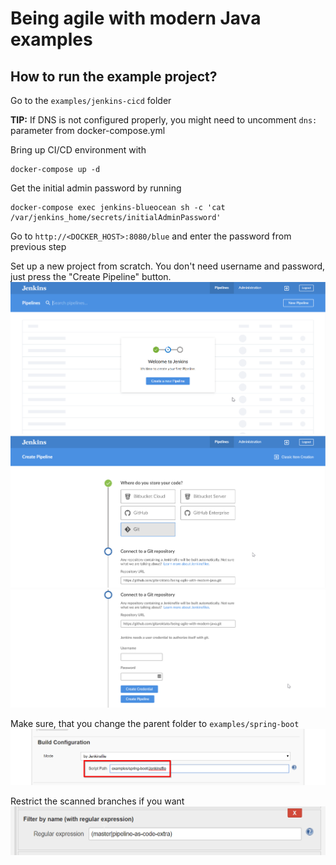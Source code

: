 # Being agile with modern Java examples

## How to run the example project?
Go to the `examples/jenkins-cicd` folder

**TIP:** If DNS is not configured properly, you might need to uncomment `dns:` parameter from docker-compose.yml

Bring up CI/CD environment with
```
docker-compose up -d
```

Get the initial admin password by running
```
docker-compose exec jenkins-blueocean sh -c 'cat /var/jenkins_home/secrets/initialAdminPassword'
```

Go to `http://<DOCKER_HOST>:8080/blue` and enter the password from previous step

Set up a new project from scratch. You don't need username and password, just press the "Create Pipeline" button.
![welcome-sceen](docs/welcome.png)
![welcome-sceen](docs/create-pipeline.png)
![welcome-sceen](docs/create-pipeline-save.png)

Make sure, that you change the parent folder to `examples/spring-boot`
![edit-pipeline](docs/edit-pipeline-path.png)

Restrict the scanned branches if you want
![edit-pipeline](docs/edit-pipeline-branch.png)
